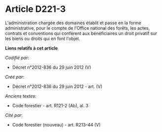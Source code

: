 # Article D221-3

L'administration chargée des domaines établit et passe en la forme administrative, pour le compte de l'Office national des
forêts, les actes, contrats et conventions qui confèrent aux bénéficiaires un droit privatif sur les biens ou droits qui en
font l'objet.

**Liens relatifs à cet article**

_Codifié par_:

  - Décret n°2012-836 du 29 juin 2012 (V)

_Créé par_:

  - Décret n°2012-836 du 29 juin 2012 - art. (V)

_Anciens textes_:

  - Code forestier - art. R121-2 (Ab), al. 3

_Cité par_:

  - Code forestier (nouveau) - art. R213-44 (V)
